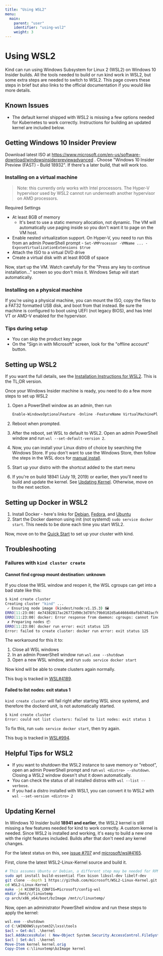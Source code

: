 ```yaml
---
title: "Using WSL2"
menu:
  main:
    parent: "user"
    identifier: "using-wsl2"
    weight: 3
---
```

# Using WSL2

Kind can run using Windows Subsystem for Linux 2 (WSL2) on Windows 10 Insider builds. All the tools needed to build or run kind work in WSL2, but some extra steps are needed to switch to WSL2. This page covers these steps in brief but also links to the official documentation if you would like more details.

## Known Issues

- The default kernel shipped with WSL2 is missing a few options needed for Kubernetes to work correctly. Instructions for building an updated kernel are included below.


## Getting Windows 10 Insider Preview

Download latest ISO at https://www.microsoft.com/en-us/software-download/windowsinsiderpreviewadvanced . Choose "Windows 10 Insider Preview (FAST) - Build 18932". If there's a later build, that will work too.

### Installing on a virtual machine

> Note: this currently only works with Intel processors. The Hyper-V hypervisor used by WSL2 cannot run underneath another hypervisor on AMD processors.

Required Settings

- At least 8GB of memory
  - It's best to use a static memory allocation, not dynamic. The VM will automatically use paging inside so you don't want it to page on the VM host.
- Enable nested virtualization support. On Hyper-V, you need to run this from an admin PowerShell prompt - `Set-VMProcessor -VMName ... -ExposeVirtualizationExtensions $true`
- Attach the ISO to a virtual DVD drive
- Create a virtual disk with at least 80GB of space

Now, start up the VM. Watch carefully for the "Press any key to continue installation..." screen so you don't miss it. Windows Setup will start automatically.

### Installing on a physical machine

If you're using a physical machine, you can mount the ISO, copy the files to a FAT32 formatted USB disk, and boot from that instead. Be sure the machine is configured to boot using UEFI (not legacy BIOS), and has Intel VT or AMD-V enabled for the hypervisor.

### Tips during setup

- You can skip the product key page
- On the "Sign in with Microsoft" screen, look for the "offline account" button.

## Setting up WSL2

If you want the full details, see the [Installation Instructions for WSL2](https://docs.microsoft.com/en-us/windows/wsl/wsl2-install). This is the TL;DR version.

Once your Windows Insider machine is ready, you need to do a few more steps to set up WSL2

1. Open a PowerShell window as an admin, then run

    ```powershell
    Enable-WindowsOptionalFeature -Online -FeatureName VirtualMachinePlatform, Microsoft-Windows-Subsystem-Linux
    ```

1. Reboot when prompted. 
1. After the reboot, set WSL to default to WSL2. Open an admin PowerShell window and run `wsl --set-default-version 2`.
1. Now, you can install your Linux distro of choice by searching the Windows Store. If you don't want to use the Windows Store, then follow the steps in the WSL docs for [manual install](https://docs.microsoft.com/en-us/windows/wsl/install-manual).
1. Start up your distro with the shortcut added to the start menu
1. If you're on build 18941 (July 19, 2019) or earlier, then you'll need to build and update the kernel. See [Updating Kernel](#updating-kernel). Otherwise, move on to the next section.

## Setting up Docker in WSL2
1. Install Docker - here's links for [Debian](https://docs.docker.com/install/linux/docker-ce/debian/), [Fedora](https://docs.docker.com/install/linux/docker-ce/fedora/), and [Ubuntu](https://docs.docker.com/install/linux/docker-ce/ubuntu/)
1. Start the Docker daemon using init (not systemd) `sudo service docker start`. This needs to be done each time you start WSL2.

Now, move on to the [Quick Start](/docs/user/quick-start) to set up your cluster with kind.

## Troubleshooting

### Failures with `kind cluster create`

#### Cannot find cgroup mount destination: unknown

If you close the WSL window and reopen it, the WSL cgroups can get into a bad state like this:

```bash
$ kind create cluster
Creating cluster "kind" ...
 ✓ Ensuring node image (kindest/node:v1.15.3) 🖼
ERRO[11:23:00] 4e74382817ac26772d90c3d78fc79b0102d5a6466640afb87482acf689394bac
ERRO[11:23:00] docker: Error response from daemon: cgroups: cannot find cgroup mount destination: unknown.
 ✗ Preparing nodes 📦
ERRO[11:23:00] docker run error: exit status 125
Error: failed to create cluster: docker run error: exit status 125
```

The workaround for this it to:

1. Close all WSL windows
1. In an admin PowerShell window run `wsl.exe --shutdown`
1. Open a new WSL window, and run `sudo service docker start`

Now kind will be able to create clusters again normally.

This bug is tracked in [WSL#4189](https://github.com/microsoft/WSL/issues/4189).

#### Failed to list nodes: exit status 1

`kind create cluster` will fail right after starting WSL since systemd, and therefore the dockerd unit, is not automatically started.

```bash
$ kind create cluster
Error: could not list clusters: failed to list nodes: exit status 1
```

To fix this, run `sudo service docker start`, then try again.

This bug is tracked in [WSL#994](https://github.com/microsoft/WSL/issues/994).

## Helpful Tips for WSL2

- If you want to shutdown the WSL2 instance to save memory or "reboot", open an admin PowerShell prompt and run `wsl <distro> --shutdown`. Closing a WSL2 window doesn't shut it down automatically.
- You can check the status of all installed distros with `wsl --list --verbose`.
- If you had a distro installed with WSL1, you can convert it to WSL2 with `wsl --set-version <distro> 2`

## Updating Kernel

In Windows 10 Insider build **18941 and earlier**, the WSL2 kernel is still missing a few features needed for kind to work correctly. A custom kernel is needed. Since WSL2 is installed and working, it's easy to build a new one with the right features included. Builds after that don't need any kernel changes.

For the latest status on this, see [issue #707](https://github.com/kubernetes-sigs/kind/issues/707) and [microsoft/wsl#4165](https://github.com/microsoft/WSL/issues/4165). 

First, clone the latest WSL2-Linux-Kernel source and build it.

```bash
# This assumes Ubuntu or Debian, a different step may be needed for RPM based distributions
sudo apt install build-essential flex bison libssl-dev libelf-dev
git clone --depth 1 https://github.com/microsoft/WSL2-Linux-Kernel.git
cd WSL2-Linux-Kernel
make -j4 KCONFIG_CONFIG=Microsoft/config-wsl
mkdir /mnt/c/linuxtemp
cp arch/x86_x64/boot/bzImage /mnt/c/linuxtemp/
```

Now, open an administrator PowerShell window and run these steps to apply the kernel:

```powershell
wsl.exe --shutdown
cd C:\WINDOWS\system32\lxss\tools
$acl = Get-Acl .\kernel
$acl.AddAccessRule( ( New-Object System.Security.AccessControl.FileSystemAccessRule(".\Administrators","FullControl","Allow") ) )
$acl | Set-Acl .\kernel
Move-Item kernel kernel.orig
Copy-Item c:\linuxtemp\bzImage kernel
```
